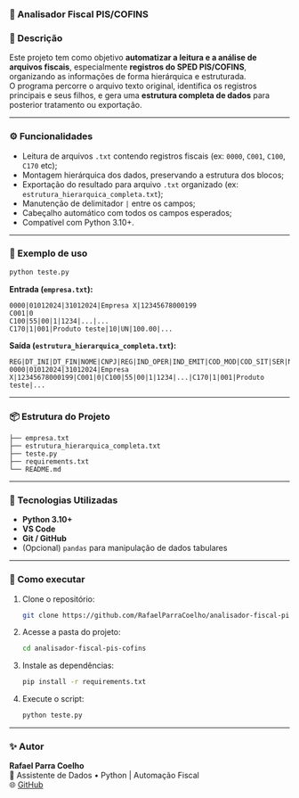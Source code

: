 ### 🧾 Analisador Fiscal PIS/COFINS 

### 📘 Descrição

Este projeto tem como objetivo **automatizar a leitura e a análise de arquivos fiscais**, especialmente **registros do SPED PIS/COFINS**, organizando as informações de forma hierárquica e estruturada.  
O programa percorre o arquivo texto original, identifica os registros principais e seus filhos, e gera uma **estrutura completa de dados** para posterior tratamento ou exportação.

---

### ⚙️ Funcionalidades

- Leitura de arquivos `.txt` contendo registros fiscais (ex: `0000`, `C001`, `C100`, `C170` etc);
- Montagem hierárquica dos dados, preservando a estrutura dos blocos;
- Exportação do resultado para arquivo `.txt` organizado (ex: `estrutura_hierarquica_completa.txt`);
- Manutenção de delimitador `|` entre os campos;
- Cabeçalho automático com todos os campos esperados;
- Compatível com Python 3.10+.

---

### 🧠 Exemplo de uso

```bash
python teste.py
```

**Entrada (`empresa.txt`):**
```
0000|01012024|31012024|Empresa X|12345678000199
C001|0
C100|55|00|1|1234|...|...
C170|1|001|Produto teste|10|UN|100.00|...
```

**Saída (`estrutura_hierarquica_completa.txt`):**
```
REG|DT_INI|DT_FIN|NOME|CNPJ|REG|IND_OPER|IND_EMIT|COD_MOD|COD_SIT|SER|NUM_DOC|...
0000|01012024|31012024|Empresa X|12345678000199|C001|0|C100|55|00|1|1234|...|C170|1|001|Produto teste|...
```

---

###  📦 Estrutura do Projeto

```
├── empresa.txt
├── estrutura_hierarquica_completa.txt
├── teste.py
├── requirements.txt
└── README.md
```

---

### 🧰 Tecnologias Utilizadas

- **Python 3.10+**
- **VS Code**
- **Git / GitHub**
- (Opcional) `pandas` para manipulação de dados tabulares

---

### 🚀 Como executar

1. Clone o repositório:
   ```bash
   git clone https://github.com/RafaelParraCoelho/analisador-fiscal-pis-cofins.git
   ```
2. Acesse a pasta do projeto:
   ```bash
   cd analisador-fiscal-pis-cofins
   ```
3. Instale as dependências:
   ```bash
   pip install -r requirements.txt
   ```
4. Execute o script:
   ```bash
   python teste.py
   ```

---

### ✨ Autor

**Rafael Parra Coelho**  
💼 Assistente de Dados • Python | Automação Fiscal  
🌐 [GitHub](https://github.com/RafaelParraCoelho)
